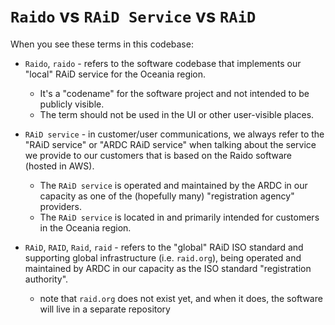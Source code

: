 # `Raido` vs `RAiD Service` vs `RAiD`

When you see these terms in this codebase:

* `Raido`, `raido` - refers to the software codebase that implements
  our "local" RAiD service for the Oceania region.
  * It's a "codename" for the software project and not intended to be publicly
    visible.
  * The term should not be used in the UI or other user-visible places.

* `RAiD service` - in customer/user communications, we always refer to the
  "RAiD service" or "ARDC RAiD service" when talking about the service we
  provide to our customers that is based on the Raido software (hosted in AWS).
  * The `RAiD service` is operated and maintained by the ARDC in our
    capacity as one of the (hopefully many) "registration agency" providers.
  * The `RAiD service` is located in and primarily intended for customers in
    the Oceania region.

* `RAiD`, `RAID`, `Raid`, `raid` - refers to the "global" RAiD ISO standard and
  supporting global infrastructure (i.e. `raid.org`), being operated and
  maintained by ARDC in our capacity as the ISO standard "registration
  authority".
  * note that `raid.org` does not exist yet, and when it does, the software will
    live in a separate repository

 